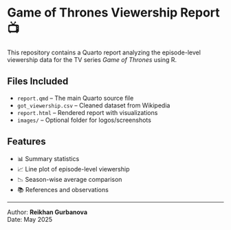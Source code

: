 # Game of Thrones Viewership Report 📺

This repository contains a Quarto report analyzing the episode-level viewership data for the TV series *Game of Thrones* using R.

## Files Included

- `report.qmd` – The main Quarto source file
- `got_viewership.csv` – Cleaned dataset from Wikipedia
- `report.html` – Rendered report with visualizations
- `images/` – Optional folder for logos/screenshots

## Features

- 📊 Summary statistics
- 📈 Line plot of episode-level viewership
- 📉 Season-wise average comparison
- 📚 References and observations

---

Author: **Reikhan Gurbanova**  
Date: May 2025
